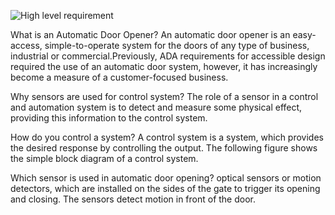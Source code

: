 ![High level requirement](https://user-images.githubusercontent.com/102668684/164684085-483b4079-1008-4f79-af8a-f53eab2f0f16.png)

What is an Automatic Door Opener?
An automatic door opener is an easy-access, simple-to-operate system for the doors of any type of business, industrial or commercial.Previously, 
ADA requirements for accessible design required the use of an automatic door system, however, it has increasingly become a measure of a customer-focused business.

Why sensors are used for control system?
The role of a sensor in a control and automation system is to detect and measure some physical effect, providing this information to the control system.

How do you control a system?
A control system is a system, which provides the desired response by controlling the output. The following figure shows the simple block diagram of a control system.

Which sensor is used in automatic door opening?
optical sensors or motion detectors, which are installed on the sides of the gate to trigger its opening and closing. The sensors detect motion in front of the door.
